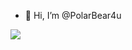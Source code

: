 - 👋 Hi, I’m @PolarBear4u
<p><img align="left" src="https://github-readme-stats.vercel.app/api?username=PolarBear4u&count_private=true&show_icons=true" /></p>

<!---
- 👀 I’m interested in ...
- 🌱 I’m currently learning ...
- 💞️ I’m looking to collaborate on ...
- 📫 How to reach me ...
--->

<!---
PolarBear4u/PolarBear4u is a ✨ special ✨ repository because its `README.md` (this file) appears on your GitHub profile.
You can click the Preview link to take a look at your changes.
--->
